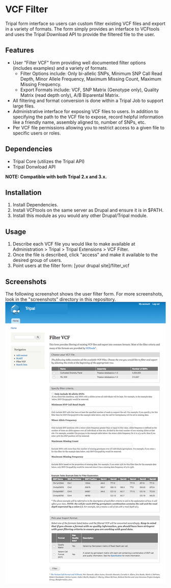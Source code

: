 # VCF Filter
Tripal form interface so users can custom filter existing VCF files and export in a variety of formats. The form simply provides an interface to VCFtools and uses the Tripal Download API to provide the filtered file to the user.

## Features
- User "Filter VCF" form providing well documented filter options (includes examples) and a variety of formats.
  - Filter Options include: Only bi-allelic SNPs, Minimum SNP Call Read Depth, Minor Allele Frequency, Maximum Missing Count, Maximum Missing Frequency.
  - Export Formats include: VCF, SNP Matrix (Genotype only), Quality Matrix (read depth only), A/B Biparental Matrix.
- All filtering and format conversion is done within a Tripal Job to support large files.
- Administrative interface for exposing VCF files to users. In addition to specifying the path to the VCF file to expose, record helpful information like a friendly name, assembly aligned to, number of SNPs, etc.
- Per VCF file permissions allowing you to restrict access to a given file to specific users or roles.

## Dependencies
- Tripal Core (utilizes the Tripal API)
- Tripal Donwload API

**NOTE: Compatible with both Tripal 2.x and 3.x.**

## Installation
1. Install Dependencies.
2. Install VCFtools on the same server as Drupal and ensure it is in $PATH.
3. Install this module as you would any other Drupal/Tripal module.

## Usage
1. Describe each VCF file you would like to make available at Administration > Tripal > Tripal Extensions > VCF Filter.
2. Once the file is described, click "access" and make it available to the desired group of users.
3. Point users at the filter form: [your drupal site]/filter_vcf

## Screenshots
The following screenshot shows the user filter form. For more screenshots, look in the "screenshots" directory in this repository.
![screenshot of user filter form](https://github.com/UofS-Pulse-Binfo/vcf_filter/blob/master/screenshots/screencapture-vcf_filter-user_form.png)
